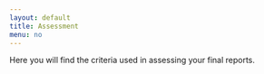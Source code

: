 ```yaml
---
layout: default
title: Assessment
menu: no
---
```


Here you will find the criteria used in assessing your final reports. 
